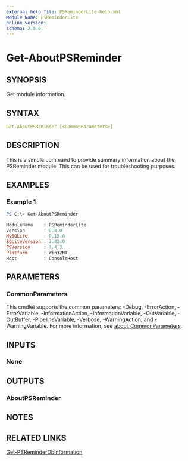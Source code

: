 ```yaml
---
external help file: PSReminderLite-help.xml
Module Name: PSReminderLite
online version:
schema: 2.0.0
---
```


# Get-AboutPSReminder

## SYNOPSIS

Get module information.

## SYNTAX

```yaml
Get-AboutPSReminder [<CommonParameters>]
```

## DESCRIPTION

This is a simple command to provide summary information about the PSReminder module. This can be used for troubleshooting purposes.

## EXAMPLES

### Example 1

```powershell
PS C:\> Get-AboutPSReminder

ModuleName    : PSReminderLite
Version       : 0.4.0
MySQLite      : 0.13.0
SQLiteVersion : 3.42.0
PSVersion     : 7.4.3
Platform      : Win32NT
Host          : ConsoleHost
```

## PARAMETERS

### CommonParameters

This cmdlet supports the common parameters: -Debug, -ErrorAction, -ErrorVariable, -InformationAction, -InformationVariable, -OutVariable, -OutBuffer, -PipelineVariable, -Verbose, -WarningAction, and -WarningVariable. For more information, see [about_CommonParameters](http://go.microsoft.com/fwlink/?LinkID=113216).

## INPUTS

### None

## OUTPUTS

### AboutPSReminder

## NOTES

## RELATED LINKS

[Get-PSReminderDbInformation](Get-PSReminderDbInformation.md)